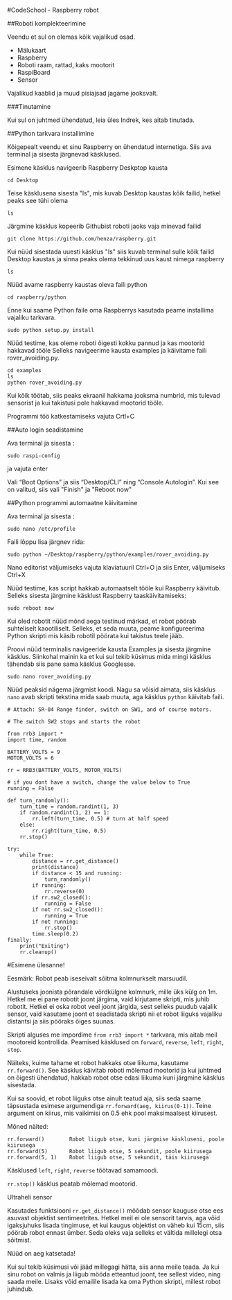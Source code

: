 #CodeSchool - Raspberry robot 

##Roboti komplekteerimine

Veendu et sul on olemas kõik vajalikud osad.

- Mälukaart
- Raspberry
- Roboti raam, rattad, kaks mootorit
- RaspiBoard
- Sensor

Vajalikud kaablid ja muud pisiajsad jagame jooksvalt. 


###Tinutamine

Kui sul on juhtmed ühendatud, leia üles Indrek, kes aitab tinutada. 



##Python tarkvara installimine

Kõigepealt veendu et sinu Raspberry on ühendatud internetiga. Siis ava terminal ja sisesta järgnevad käsklused.

Esimene käsklus navigeerib Raspberry Deskptop kausta
```
cd Desktop
```
Teise käsklusena sisesta "ls", mis kuvab Desktop kaustas kõik failid, hetkel peaks see tühi olema
```
ls
```

Järgmine käsklus kopeerib Githubist roboti jaoks vaja minevad failid
```
git clone https://github.com/henza/raspberry.git
```
Kui nüüd sisestada uuesti käsklus "ls" siis kuvab terminal sulle kõik failid Desktop kaustas ja sinna peaks olema tekkinud uus kaust nimega raspberry
```
ls
```
Nüüd avame raspberry kaustas oleva faili python
```
cd raspberry/python
```
Enne kui saame Python faile oma Raspberrys kasutada peame installima vajaliku tarkvara. 
```
sudo python setup.py install
```
Nüüd testime, kas oleme roboti õigesti kokku pannud ja kas mootorid hakkavad tööle
Selleks navigeerime kausta examples ja käivitame faili rover_avoiding.py. 

```
cd examples
ls
python rover_avoiding.py
```
Kui kõik töötab, siis peaks ekraanil hakkama jooksma numbrid, mis tulevad sensorist ja kui takistusi pole hakkavad mootorid tööle.

Programmi töö katkestamiseks vajuta Crtl+C



##Auto login seadistamine

Ava terminal ja sisesta :
```
sudo raspi-config
```
ja vajuta enter

Vali “Boot Options” ja siis “Desktop/CLI” ning “Console Autologin”. Kui see on valitud, siis vali "Finish" ja "Reboot now"


##Python programmi automaatne käivitamine

Ava terminal ja sisesta :
```
sudo nano /etc/profile
```
Faili lõppu lisa järgnev rida:
```
sudo python ~/Desktop/raspberry/python/examples/rover_avoiding.py
```
Nano editorist väljumiseks vajuta klaviatuuril Ctrl+O ja siis Enter, väljumiseks Ctrl+X


Nüüd testime, kas script hakkab automaatselt tööle kui Raspberry käivitub. Selleks sisesta järgmine käsklust Raspberry taaskäivitamiseks:

```
sudo reboot now
```

Kui oled robotit nüüd mõnd aega testinud märkad, et robot pöörab suhteliselt kaootiliselt. Selleks, et seda muuta, peame konfigureerima Python skripti mis käsib robotil pöörata kui takistus teele jääb. 

Proovi nüüd terminalis navigeeride kausta Examples ja sisesta järgmine käsklus. Siinkohal mainin ka et kui sul tekib küsimus mida mingi käsklus tähendab siis pane sama käsklus Googlesse. 

```
sudo nano rover_avoiding.py
```
Nüüd peaksid nägema järgmist koodi. Nagu sa võisid aimata, siis käsklus `nano` avab skripti tekstina mida saab muuta, aga käsklus `python` käivitab faili.

```
# Attach: SR-04 Range finder, switch on SW1, and of course motors.

# The switch SW2 stops and starts the robot

from rrb3 import *
import time, random

BATTERY_VOLTS = 9
MOTOR_VOLTS = 6

rr = RRB3(BATTERY_VOLTS, MOTOR_VOLTS)

# if you dont have a switch, change the value below to True
running = False

def turn_randomly():
    turn_time = random.randint(1, 3)
    if random.randint(1, 2) == 1:
        rr.left(turn_time, 0.5) # turn at half speed
    else:
        rr.right(turn_time, 0.5)
    rr.stop()

try:
    while True:
        distance = rr.get_distance()
        print(distance)
        if distance < 15 and running:
            turn_randomly()
        if running:
            rr.reverse(0)
        if rr.sw2_closed():
            running = False
        if not rr.sw2_closed():
            running = True
        if not running:
            rr.stop()
        time.sleep(0.2)
finally:
    print("Exiting")
    rr.cleanup()
```

#Esimene ülesanne!

Eesmärk: Robot peab iseseivalt sõitma kolmnurkselt marsuudil. 

Alustuseks joonista põrandale võrdkülgne kolmnurk, mille üks külg on 1m. Hetkel me ei pane robotit joont järgima, vaid kirjutame skripti, mis juhib robotit. Hetkel ei oska robot veel joont järgida, sest selleks puudub vajalik sensor, vaid kasutame joont et seadistada skripti nii et robot liiguks vajaliku distantsi ja siis pööraks õiges suunas.

Skripti alguses me impordime `from rrb3 import *` tarkvara, mis aitab meil mootoreid kontrollida. Peamised käsklused on `forward`, `reverse`, `left`, `right`, `stop`.

Näiteks, kuime tahame et robot hakkaks otse liikuma, kasutame `rr.forward()`. See käsklus käivitab roboti mõlemad mootorid ja kui juhtmed on õigesti ühendatud, hakkab robot otse edasi liikuma kuni järgmine käsklus sisestada. 

Kui sa soovid, et robot liiguks otse ainult teatud aja, siis seda saame täpsustada esimese argumendiga `rr.forward(aeg, kiirus(0-1))`. Teine argument on kiirus, mis vaikimisi on 0.5 ehk pool maksimaalsest kiirusest. 

Mõned näited:
```
rr.forward()        Robot liigub otse, kuni järgmise käskluseni, poole kiirusega
rr.forward(5)       Robot liigub otse, 5 sekundit, poole kiirusega
rr.forward(5, 1)    Robot liigub otse, 5 sekundit, täis kiirusega
```
Käsklused `left`, `right`, `reverse` töötavad samamoodi.

`rr.stop()` käsklus peatab mõlemad mootorid.


Ultraheli sensor

Kasutades funktsiooni `rr.get_distance()` mõõdab sensor kauguse otse ees asuvast objektist sentimeetrites. Hetkel meil ei ole sensorit tarvis, aga võid igaksjuhuks lisada tingimuse, et kui kaugus objektist on väheb kui 15cm, siis pöörab robot ennast ümber. Seda oleks vaja selleks et vältida millelegi otsa sõitmist.

Nüüd on aeg katsetada!

Kui sul tekib küsimusi või jääd millegagi hätta, siis anna meile teada. Ja kui sinu robot on valmis ja liigub mööda etteantud joont, tee sellest video, ning saada meile. Lisaks võid emailile lisada ka oma Python skripti, millest robot juhindub.
